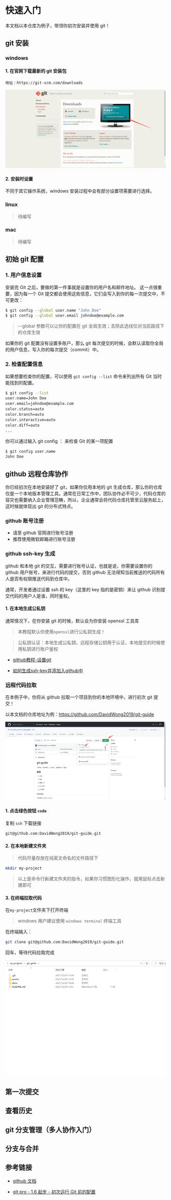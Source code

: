 # 快速入门

本文档以本仓库为例子，带领你初次安装并使用 git！

## git 安装

### windows

#### 1. 在官网下载最新的 git 安装包

```text
地址：https://git-scm.com/downloads
```

![git官网下载](../assets/images/git-website.jpg)

#### 2. 安装时设置

不同于其它操作系统，windows 安装过程中会有部分设置项需要进行选择。

### linux

> 待编写

### mac

> 待编写

## 初始 git 配置

### 1. 用户信息设置

安装完 Git 之后，要做的第一件事就是设置你的用户名和邮件地址。 这一点很重要，因为每一个 Git 提交都会使用这些信息，它们会写入到你的每一次提交中，不可更改：

```bash
$ git config --global user.name "John Doe"
$ git config --global user.email johndoe@example.com
```

> --global 参数可以让你的配置在 git 全局生效；去除此选线仅对当前路径下的仓库生效

如果你的 git 配置没有设置多账户，那么 git 每次提交的时候，会默认读取你全局的用户信息，写入你的每次提交（commit）中。

### 2. 检查配置信息

如果想要检查你的配置，可以使用 `git config --list` 命令来列出所有 Git 当时能找到的配置。

```bash
$ git config --list
user.name=John Doe
user.email=johndoe@example.com
color.status=auto
color.branch=auto
color.interactive=auto
color.diff=auto
...
```

你可以通过输入 git config <key>： 来检查 Git 的某一项配置

```bash
$ git config user.name
John Doe

```

## github 远程仓库协作

你已经初次在本地安装好了 git，如果你仅用本地的 git 生成仓库，那么你的仓库仅是一个本地版本管理工具。通常在日常工作中，团队协作必不可少，代码仓库的容灾也需要纳入企业管理范畴，所以，企业通常会将代码仓库托管至云服务起上，这时候就体现出 git 的分布式特点。

### github 账号注册

- 请至 github 官网进行账号注册
- 推荐使用微软邮箱进行账号注册

### github ssh-key 生成

github 和本地 git 的交互，需要进行账号认证，也就是说，你需要设置你的 github 用户账号，来进行代码的提交，否则 github 无法得知当前推送的代码所有人是否有权限推送代码到仓库中。

通常，开发者通过设置 ssh 的 key（这里的 key 指的是密钥）来让 github 识别提交代码的用户人是谁，同时鉴权。

#### 1. 在本地生成公私钥

通常情况下，在你安装 git 的时候，默认会为你安装 openssl 工具库

> 本教程默认你使用`openssl`进行公私钥生成！

> 公私钥认证：本地生成公私钥，远程存储公钥用于认证，本地提交的时候使用私钥进行账户鉴权

- [github教程-设置git](https://docs.github.com/cn/get-started/quickstart/set-up-git)

- [如何生成ssh-key并添加入github中](https://docs.github.com/cn/authentication/connecting-to-github-with-ssh/generating-a-new-ssh-key-and-adding-it-to-the-ssh-agent)



### 远程代码拉取

在本例子中，你将从 github 拉取一个项目到你的本地环境中，进行初次 git 提交！

以本文档的仓库地址为例：https://github.com/DavidWong2019/git-guide

![git官网下载](../assets/images/github-resp.png)

#### 1. 点击绿色按钮 `code`

复制 `ssh` 下载链接

```bash
git@github.com:DavidWong2019/git-guide.git
```

#### 2. 在本地新建文件夹

> 代码尽量存放在纯英文命名的文件路径下

```bash
mkdir my-project
```

> 以上是命令行新建文件夹的指令，如果你习惯图形化操作，就用鼠标点击新建即可

#### 3. 在终端拉取代码

在`my-project`文件夹下打开终端

> windows 用户建议使用 `windows terminal` 终端工具

在终端输入：

```bash
git clone git@github.com:DavidWong2019/git-guide.git
```

回车，等待代码拉取完成

![git官网下载](../assets/images/pull-success.png)

## 第一次提交

## 查看历史

## git 分支管理（多人协作入门）

## 分支与合并

## 参考链接

- [github 文档](https://docs.github.com/cn)

- [git pro - 1.6 起步 - 初次运行 Git 前的配置](https://git-scm.com/book/zh/v2/%E8%B5%B7%E6%AD%A5-%E5%88%9D%E6%AC%A1%E8%BF%90%E8%A1%8C-Git-%E5%89%8D%E7%9A%84%E9%85%8D%E7%BD%AE)
